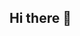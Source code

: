 ## Hi there 👋

<!--
**vijitha-ai-codes/vijitha-ai-codes** is a ✨ _special_ ✨ repository because its `README.md` (this file) appears on your GitHub profile.

# 👋 Hi, I'm Vijitha  
Senior Software Engineer | Python | Cloud | Automation | AI

- 🔭 I’m currently working on intelligent automation and AI-driven backend systems at CVS
- 🌱 Learning AWS Glue, Kinesis, ML with real-time data
- 💬 Ask me about Python, FastAPI, Data Engineering
- 📫 Reach me at: vijitha@email.com
- 🌐 Portfolio: https://github.com/vijitha-ai-codes/vijitha-ai-codes/tree/main

you can reach me at vijithakondakindi@gmail.com
